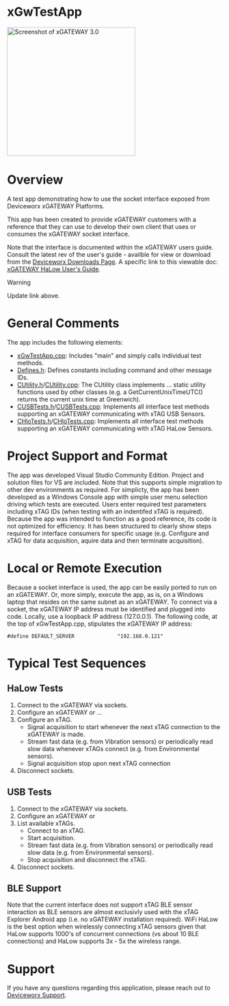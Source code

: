 # xGwTestApp
<img src="https://www.deviceworx.com/img/xGw3RenderObliqueView.png" alt="Screenshot of xGATEWAY 3.0" width="300"/>

# Overview
A test app demonstrating how to use the socket interface exposed from Deviceworx xGATEWAY Platforms.

This app has been created to provide xGATEWAY customers with a reference that they can use to develop their own client that uses or consumes the xGATEWAY socket interface.

Note that the interface is documented within the xGATEWAY users guide. Consult the latest rev of the user's guide - availble for view or download from the [Deviceworx Downloads Page](https://www.deviceworx.com/downloads).
A specific link to this viewable doc: [xGATEWAY HaLow User's Guide](https://www.deviceworx.com/assets/xGATEWAY_UsersGuideR1_10.pdf).
> [!WARNING]
> Update link above.
# General Comments
The app includes the following elements:
- [xGwTestApp.cpp](xGwTestApp.cpp): Includes "main" and simply calls individual test methods.
- [Defines.h](Defines.h): Defines constants including command and other message IDs.
- [CUtility.h](CUtility.h)/[CUtility.cpp](CUtility.cpp): The CUtility class implements ... static utility functions used by other classes (e.g. a GetCurrentUnixTimeUTC() returns the current unix time at Greenwich).
- [CUSBTests.h](CUSBTests.h)/[CUSBTests.cpp](CUSBTests.cpp): Implements all interface test methods supporting an xGATEWAY communicating with xTAG USB Sensors.
- [CHloTests.h](CHloTests.h)/[CHloTests.cpp](CHloTests.cpp): Implements all interface test methods supporting an xGATEWAY communicating with xTAG HaLow Sensors.
# Project Support and Format
The app was developed Visual Studio Community Edition. Project and solution files for VS are included. Note that this supports simple migration to other dev environments as required.
For simplicty, the app has been developed as a Windows Console app with simple user menu selection driving which tests are executed. Users enter required test parameters including xTAG IDs (when testing with an indentifed xTAG is required).
Because the app was intended to function as a good reference, its code is not optimized for efficiency. It has been structured to clearly show steps required for interface consumers for specific usage (e.g. Configure and xTAG for data acquisition, aquire data and then terminate acquisition).
# Local or Remote Execution
Because a socket interface is used, the app can be easily ported to run on an xGATEWAY. Or, more simply, execute the app, as is, on a Windows laptop that resides on the same subnet as an xGATEWAY. To connect via a socket, the xGATEWAY IP address must be identified and plugged into code. Locally, use a loopback IP address (127.0.0.1). The following code, at the top of xGwTestApp.cpp, stipulates the xGATEWAY IP address:

`#define DEFAULT_SERVER              "192.168.0.121"`
# Typical Test Sequences
## HaLow Tests
1. Connect to the xGATEWAY via sockets.
2. Configure an xGATEWAY or ...
3. Configure an xTAG.
    - Signal acquisition to start whenever the next xTAG connection to the xGATEWAY is made.
    - Stream fast data (e.g. from Vibration sensors) or periodically read slow data whenever xTAGs connect (e.g. from Environmental sensors).
    - Signal acquisition stop upon next xTAG connection
7. Disconnect sockets.
## USB Tests
1. Connect to the xGATEWAY via sockets.
2. Configure an xGATEWAY or
3. List available xTAGs.
   - Connect to an xTAG.
   - Start acquisition.
   - Stream fast data (e.g. from Vibration sensors) or periodically read slow data (e.g. from Environmental sensors).
   - Stop acquisition and disconnect the xTAG.
9. Disconnect sockets.
## BLE Support
Note that the current interface does not support xTAG BLE sensor interaction as BLE sensors are almost exclusivly used with the xTAG Explorer Android app (i.e. no xGATEWAY installation required). WiFi HaLow is the best option when wirelessly connecting xTAG sensors given that HaLow supports 1000's of concurrent connections (vs about 10 BLE connections) and HaLow supports 3x - 5x the wireless range.
# Support
If you have any questions regarding this application, please reach out to [Deviceworx Support](mailto:support@deviceworx.com).

